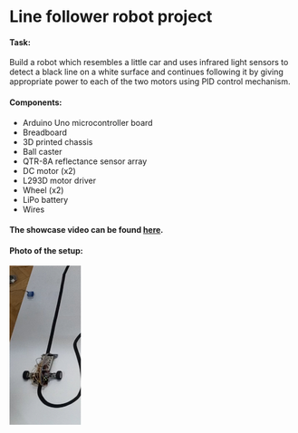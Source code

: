 # Line follower robot project

#### Task:

Build a robot which resembles a little car and uses infrared light sensors to detect a black line on a white surface and continues following it by giving appropriate power to each of the two motors using PID control mechanism.

#### Components:
  * Arduino Uno microcontroller board
  * Breadboard
  * 3D printed chassis
  * Ball caster
  * QTR-8A reflectance sensor array
  * DC motor (x2)
  * L293D motor driver
  * Wheel (x2)
  * LiPo battery
  * Wires

#### The showcase video can be found [here](https://youtu.be/QyPcQv6Bde8).

#### Photo of the setup:
<img src="/line_follower/photo.jpeg?raw=true" width=25% height=25% />

